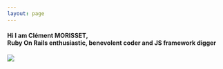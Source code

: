 ```yaml
---
layout: page
---
```


<script async src="https://www.googletagmanager.com/gtag/js?id=UA-90123342-2"></script>
<script>
  window.dataLayer = window.dataLayer || [];
  function gtag(){dataLayer.push(arguments);}
  gtag('js', new Date());

  gtag('config', 'UA-90123342-2');
</script>

<h4 class='title-sub'>Hi I am Clément MORISSET,<br>
Ruby On Rails enthusiastic, benevolent coder and JS framework digger
</h4>

<div class='wrapper-img'>
  <a href="/"><img class="profile-avatar" src="{{ site.image_hp }}" /></a>
</div>
